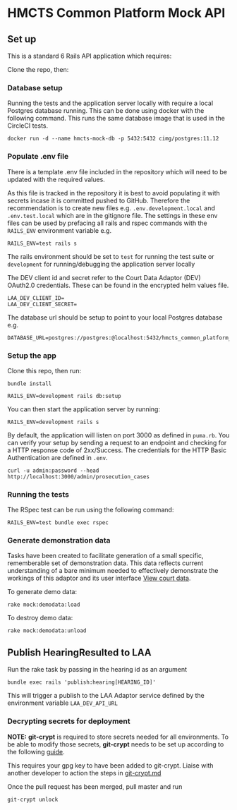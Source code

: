 # HMCTS Common Platform Mock API

## Set up

This is a standard 6 Rails API application which requires:

Clone the repo, then:

### Database setup
Running the tests and the application server locally with require a local Postgres database running. This can be done using docker
with the following command. This runs the same database image that is used in the CircleCI tests.
```shell
docker run -d --name hmcts-mock-db -p 5432:5432 cimg/postgres:11.12
```

### Populate .env file
There is a template .env file included in the repository which will need to be updated with the required values.

As this file is tracked in the repository it is best to avoid populating it with secrets incase it is committed pushed to GitHub.
Therefore the recommendation is to create new files e.g. `.env.development.local` and `.env.test.local` which are in the gitignore file.
The settings in these env files can be used by prefacing all rails and rspec commands with the `RAILS_ENV` environment variable e.g.

```shell
RAILS_ENV=test rails s
```
The rails environment should be set to `test` for running the test suite or `development` for running/debugging the application server locally

The DEV client id and secret refer to the Court Data Adaptor (DEV) OAuth2.0 credentials. These can be found in the encrypted helm values file.

```shell
LAA_DEV_CLIENT_ID=
LAA_DEV_CLIENT_SECRET=
```

The database url should be setup to point to your local Postgres database e.g.

```shell
DATABASE_URL=postgres://postgres:@localhost:5432/hmcts_common_platform_api_test
```

### Setup the app


Clone this repo, then run:

```shell
bundle install
```
```shell
RAILS_ENV=development rails db:setup
```
You can then start the application server by running:

```shell
RAILS_ENV=development rails s
```

By default, the application will listen on port 3000 as defined in `puma.rb`.
You can verify your setup by sending a request to an endpoint and checking for a HTTP response code of 2xx/Success. The credentials for the HTTP Basic Authentication are defined in `.env`.

```shell
curl -u admin:password --head http://localhost:3000/admin/prosecution_cases
```

### Running the tests

The RSpec test can be run using the following command:
```shell
RAILS_ENV=test bundle exec rspec
```

### Generate demonstration data
Tasks have been created to facilitate generation of a small specific, rememberable set of demonstration data. This data reflects current understanding of a bare minimum needed to effectively demonstrate the workings of this adaptor and its user interface [View court data](https://github.com/ministryofjustice/laa-court-data-ui).

To generate demo data:
```
rake mock:demodata:load
```

To destroy demo data:
```
rake mock:demodata:unload
```

## Publish HearingResulted to LAA

Run the rake task by passing in the hearing id as an argument

```
bundle exec rails 'publish:hearing[HEARING_ID]'
```

This will trigger a publish to the LAA Adaptor service defined by the environment variable `LAA_DEV_API_URL`


### Decrypting secrets for deployment

**NOTE:** **git-crypt** is required to store secrets needed for all environments.
To be able to modify those secrets, **git-crypt** needs to be set up according to the following
[guide](https://user-guide.cloud-platform.service.justice.gov.uk/documentation/other-topics/git-crypt-setup.html#git-crypt).

This requires your gpg key to have been added to git-crypt.  Liaise with another developer to action the steps in [git-crypt.md](docs/git-crypt.md)

Once the pull request has been merged, pull master and run

```
git-crypt unlock
```
